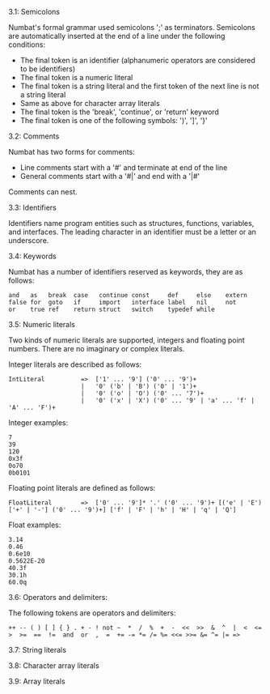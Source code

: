 3.1: Semicolons

Numbat's formal grammar used semicolons ';' as terminators. Semicolons are automatically inserted at the end of a line under the following conditions:
 - The final token is an identifier (alphanumeric operators are considered to be identifiers)
 - The final token is a numeric literal
 - The final token is a string literal and the first token of the next line is not a string literal
 - Same as above for character array literals
 - The final token is the 'break', 'continue', or 'return' keyword
 - The final token is one of the following symbols: ')', ']', '}'

3.2: Comments

Numbat has two forms for comments:
 - Line comments start with a '#' and terminate at end of the line
 - General comments start with a '#|' and end with a '|#'

Comments can nest.

3.3: Identifiers

Identifiers name program entities such as structures, functions, variables, and interfaces. The leading character in an identifier must be a letter or an underscore.

3.4: Keywords

Numbat has a number of identifiers reserved as keywords, they are as follows:
```
and   as   break  case   continue const     def     else    extern
false for  goto   if     import   interface label   nil     not
or    true ref    return struct   switch    typedef while
```

3.5: Numeric literals

Two kinds of numeric literals are supported, integers and floating point numbers. There are no imaginary or complex literals.

Integer literals are described as follows:
```
IntLiteral			=>	['1' ... '9'] ('0' ... '9')+
					|	'0' ('b' | 'B') ('0' | '1')+
					|	'0' ('o' | 'O') ('0' ... '7')+
					|	'0' ('x' | 'X') ('0' ... '9' | 'a' ... 'f' | 'A' ... 'F')+
```

Integer examples:
```
7
39
120
0x3f
0o70
0b0101
```

Floating point literals are defined as follows:
```
FloatLiteral		=>	['0' ... '9']* '.' ('0' ... '9')+ [('e' | 'E') ['+' | '-'] ('0' ... '9')+] ['f' | 'F' | 'h' | 'H' | 'q' | 'Q']
```

Float examples:
```
3.14
0.46
0.6e10
0.5622E-20
40.3f
30.1h
60.0q
```

3.6: Operators and delimiters:

The following tokens are operators and delimiters:
```
++ -- ( ) [ ] { } . + - ! not ~  *  /  %  +  -  <<  >>  &  ^  |  <  <=  >  >=  ==  !=  and  or  ,  =  += -= *= /= %= <<= >>= &= ^= |= =>
```

3.7: String literals

3.8: Character array literals

3.9: Array literals

